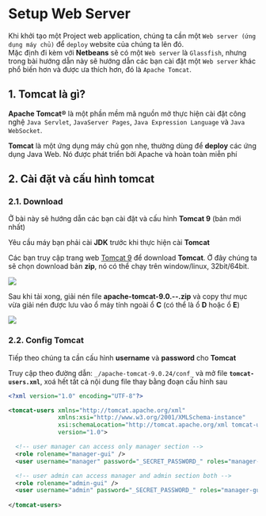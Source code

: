 # Setup Web Server

Khi khởi tạo một Project web application, chúng ta cần một `Web server (ứng dụng máy chủ)` để `deploy` website của chúng ta lên đó.  
Mặc định đi kèm với **Netbeans** sẽ có một `Web server` là `Glassfish`, nhưng trong bài hướng dẫn này sẽ hướng dẫn các bạn cài đặt một `Web server` khác phổ biến hơn và được ưa thích hơn, đó là `Apache Tomcat`.

## 1. Tomcat là gì?
**Apache Tomcat®** là một phần mềm mã nguồn mở thực hiện cài đặt công nghệ `Java Servlet`, `JavaServer Pages`, `Java Expression Language` và `Java WebSocket`.

**Tomcat** là một ứng dụng máy chủ gọn nhẹ, thường dùng để **deploy** các ứng dụng Java Web. Nó được phát triển bởi Apache và hoàn toàn miễn phí

## 2. Cài đặt và cấu hình tomcat

### 2.1. Download
Ở bài này sẽ hướng dẫn các bạn cài đặt và cấu hình **Tomcat 9** (bản mới nhất)

Yêu cầu máy bạn phải cài **JDK** trước khi thực hiện cài **Tomcat**

Các bạn truy cập trang web [Tomcat 9](https://tomcat.apache.org/download-90.cgi) để download **Tomcat**. Ở đây chúng ta sẽ chọn download bản **zip**, nó có thể chạy trên window/linux, 32bit/64bit.

![](https://github.com/AnhDT11/Course-JavaWeb/blob/master/Images/Download_Tomcat.PNG)

Sau khi tải xong, giải nén file **apache-tomcat-9.0.--.zip** và copy thư mục vừa giải nén được lưu vào ổ máy tính ngoài ổ **C** (có thể là ổ **D** hoặc ổ **E**)

![](https://github.com/AnhDT11/Course-JavaWeb/blob/master/Images/Tomcat_Folder.PNG)


### 2.2. Config Tomcat
Tiếp theo chúng ta cần cấu hình **username** và **password** cho **Tomcat**

Truy cập theo đường dẫn: `_/apache-tomcat-9.0.24/conf_` và mở file **`tomcat-users.xml`**, xoá hết tất cả nội dung file thay bằng đoạn cấu hình sau

```xml
<?xml version="1.0" encoding="UTF-8"?>

<tomcat-users xmlns="http://tomcat.apache.org/xml"
              xmlns:xsi="http://www.w3.org/2001/XMLSchema-instance"
              xsi:schemaLocation="http://tomcat.apache.org/xml tomcat-users.xsd"
              version="1.0">

  <!-- user manager can access only manager section -->
  <role rolename="manager-gui" />
  <user username="manager" password="_SECRET_PASSWORD_" roles="manager-gui" />

  <!-- user admin can access manager and admin section both -->
  <role rolename="admin-gui" />
  <user username="admin" password="_SECRET_PASSWORD_" roles="manager-gui,admin-gui" />
  
</tomcat-users>
```
